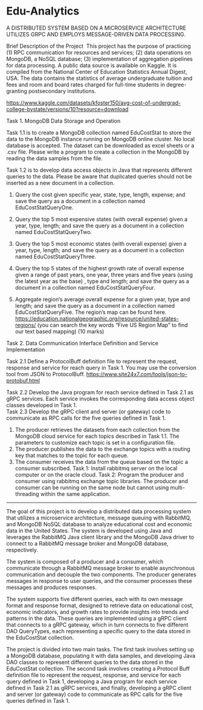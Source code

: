 # Edu-Analytics
A DISTRIBUTED SYSTEM BASED ON A MICROSERVICE ARCHITECTURE UTILIZES GRPC AND EMPLOYS MESSAGE-DRIVEN DATA PROCESSING.

Brief Description of the Project  This project has the purpose of practicing (1) RPC communication for resources and services; (2) data operations on MongoDB, a NoSQL database; (3) implementation of aggregation pipelines for data processing. A public data source is available on Kaggle. It is compiled from the National Center of Education Statistics Annual Digest, USA. The data contains the statistics of average undergraduate tuition and fees and room and board rates charged for full-time students in degree-granting postsecondary institutions. 

https://www.kaggle.com/datasets/kfoster150/avg-cost-of-undergrad-college-bystate/versions/10?resource=download

Task 1. MongoDB Data Storage and Operation 

Task 1.1 is to create a MongoDB collection named EduCostStat to store the data to the MongoDB instance running on MongoDB online cluster. No local database is accepted. The dataset can be downloaded as excel sheets or a .csv file. Please write a program to create a collection in the MongoDB by reading the data samples from the file.

Task 1.2 is to develop data access objects in Java that represents different queries to the data. Please be aware that duplicated queries should not be inserted as a new document in a collection. 
1) Query the cost given specific year, state, type, length, expense; and save the query as a document in a collection named EduCostStatQueryOne. 
2) Query the top 5 most expensive states (with overall expense) given a year, type, length; and save the query as a document in a collection named EduCostStatQueryTwo. 
3) Query the top 5 most economic states (with overall expense) given a year, type, length; and save the query as a document in a collection named EduCostStatQueryThree. 
4) Query the top 5 states of the highest growth rate of overall expense given a range of past years, one year, three years and five years (using the latest year as the base) , type and length; and save the query as a document in a collection named EduCostStatQueryFour. 

5) Aggregate region‘s average overall expense for a given year, type and length; and save the query as a document in a collection named EduCostStatQueryFive. The region’s map can be found here. https://education.nationalgeographic.org/resource/united-states-regions/ (you can search the key words “Five US Region Map” to find our text based mapping) (10 marks) 

Task 2. Data Communication Interface Definition and Service Implementation 

Task 2.1 Define a ProtocolBuff definition file to represent the request, response and service for reach query in Task 1. You may use the conversion tool from JSON to ProtocolBuff. https://www.site24x7.com/tools/json-to-protobuf.html 

Task 2.2 Develop the Java program for reach service defined in Task 2.1 as gRPC services. Each service invokes the corresponding data access object classes developed in Task 1.  
Task 2.3 Develop the gRPC client and server (or gateway) code to communicate as RPC calls for the five queries defined in Task 1.

1. The producer retrieves the datasets from each collection from the MongoDB cloud service for each topics described in Task 1.1. The parameters to customize each topic is set in a configuration file. 
2. The producer publishes the data to the exchange topics with a routing key that matches to the topic for each queue. 
3. The consumer receives the data from the queue based on the topic a consumer subscribed. 
Task 1: Install rabbitmq server on the local computer or on the oracle cloud. 
Task 2: Program the producer and consumer using rabbitmq exchange topic libraries. The producer and consumer can be running on the same node but cannot using multi-threading within the same application.

----------------------------------------------------------------------------------------------------------------------------------

The goal of this project is to develop a distributed data processing system that utilizes a microservice architecture, message queuing with RabbitMQ, and MongoDB NoSQL database to analyze educational cost and economic data in the United States. The system is developed using Java and leverages the RabbitMQ Java client library and the MongoDB Java driver to connect to a RabbitMQ message broker and MongoDB database, respectively.

The system is composed of a producer and a consumer, which communicate through a RabbitMQ message broker to enable asynchronous communication and decouple the two components. The producer generates messages in response to user queries, and the consumer processes these messages and produces responses.

The system supports five different queries, each with its own message format and response format, designed to retrieve data on educational cost, economic indicators, and growth rates to provide insights into trends and patterns in the data. These queries are implemented using a gRPC client that connects to a gRPC gateway, which in turn connects to five different DAO QueryTypes, each representing a specific query to the data stored in the EduCostStat collection.

The project is divided into two main tasks. The first task involves setting up a MongoDB database, populating it with data samples, and developing Java DAO classes to represent different queries to the data stored in the EduCostStat collection. The second task involves creating a Protocol Buff definition file to represent the request, response, and service for each query defined in Task 1, developing a Java program for each service defined in Task 2.1 as gRPC services, and finally, developing a gRPC client and server (or gateway) code to communicate as RPC calls for the five queries defined in Task 1.
